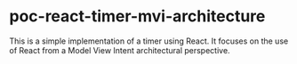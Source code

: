 # poc-react-timer-mvi-architecture
This is a simple implementation of a timer using React.
It focuses on the use of React from a Model View Intent architectural perspective.
